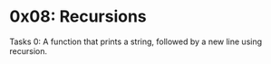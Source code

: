 # 0x08: Recursions

Tasks 0: A function that prints a string, followed by a new line using recursion.
